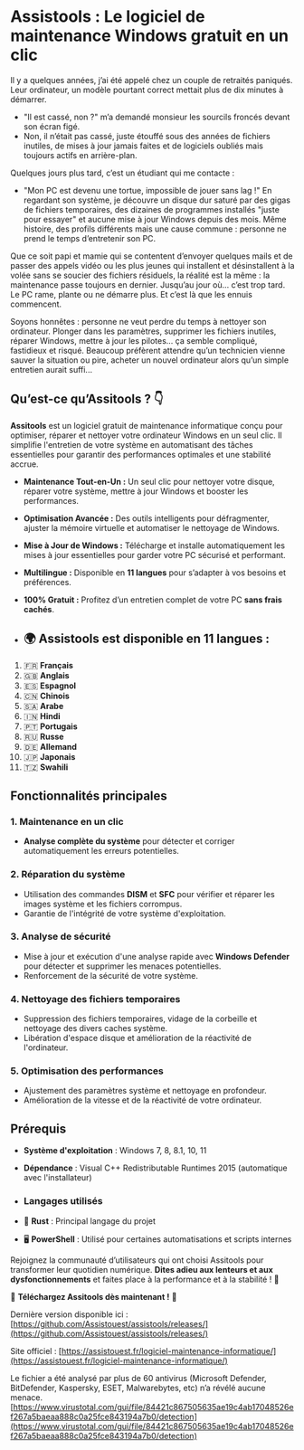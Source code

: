# Assistools : Le logiciel de maintenance Windows gratuit en un clic

Il y a quelques années, j’ai été appelé chez un couple de retraités paniqués. Leur ordinateur, un modèle pourtant correct mettait plus de dix minutes à démarrer.
- "Il est cassé, non ?" m’a demandé monsieur les sourcils froncés devant son écran figé.
- Non, il n’était pas cassé, juste étouffé sous des années de fichiers inutiles, de mises à jour jamais faites et de logiciels oubliés mais toujours actifs en arrière-plan.

Quelques jours plus tard, c’est un étudiant qui me contacte :
- "Mon PC est devenu une tortue, impossible de jouer sans lag !"
En regardant son système, je découvre un disque dur saturé par des gigas de fichiers temporaires, des dizaines de programmes installés "juste pour essayer" et aucune mise à jour Windows depuis des mois.
Même histoire, des profils différents mais une cause commune : personne ne prend le temps d’entretenir son PC.

Que ce soit papi et mamie qui se contentent d’envoyer quelques mails et de passer des appels vidéo ou les plus jeunes qui installent et désinstallent à la volée sans se soucier des fichiers résiduels, la réalité est la même : la maintenance passe toujours en dernier.
Jusqu’au jour où… c’est trop tard.
Le PC rame, plante ou ne démarre plus.
Et c’est là que les ennuis commencent.

Soyons honnêtes : personne ne veut perdre du temps à nettoyer son ordinateur.
Plonger dans les paramètres, supprimer les fichiers inutiles, réparer Windows, mettre à jour les pilotes… ça semble compliqué, fastidieux et risqué.
Beaucoup préfèrent attendre qu’un technicien vienne sauver la situation ou pire, acheter un nouvel ordinateur alors qu’un simple entretien aurait suffi...


## Qu’est-ce qu’Assitools ? 👇
**Assitools** est un logiciel gratuit de maintenance informatique conçu pour optimiser, réparer et nettoyer votre ordinateur Windows en un seul clic. Il simplifie l'entretien de votre système en automatisant des tâches essentielles pour garantir des performances optimales et une stabilité accrue.

- **Maintenance Tout-en-Un :** Un seul clic pour nettoyer votre disque, réparer votre système, mettre à jour Windows et booster les performances.
- **Optimisation Avancée :** Des outils intelligents pour défragmenter, ajuster la mémoire virtuelle et automatiser le nettoyage de Windows.
- **Mise à Jour de Windows :** Télécharge et installe automatiquement les mises à jour essentielles pour garder votre PC sécurisé et performant.  
- **Multilingue :** Disponible en **11 langues** pour s’adapter à vos besoins et préférences.  
- **100% Gratuit :** Profitez d’un entretien complet de votre PC **sans frais cachés**.

- ## 🌍 Assistools est disponible en 11 langues :

1. 🇫🇷 **Français**  
2. 🇬🇧 **Anglais**  
3. 🇪🇸 **Espagnol**  
4. 🇨🇳 **Chinois**  
5. 🇸🇦 **Arabe**  
6. 🇮🇳 **Hindi**  
7. 🇵🇹 **Portugais**  
8. 🇷🇺 **Russe**  
9. 🇩🇪 **Allemand**  
10. 🇯🇵 **Japonais**  
11. 🇹🇿 **Swahili**  

## Fonctionnalités principales

### 1. **Maintenance en un clic**
   - **Analyse complète du système** pour détecter et corriger automatiquement les erreurs potentielles.

### 2. **Réparation du système**
   - Utilisation des commandes **DISM** et **SFC** pour vérifier et réparer les images système et les fichiers corrompus.
   - Garantie de l'intégrité de votre système d'exploitation.

### 3. **Analyse de sécurité**
   - Mise à jour et exécution d'une analyse rapide avec **Windows Defender** pour détecter et supprimer les menaces potentielles.
   - Renforcement de la sécurité de votre système.

### 4. **Nettoyage des fichiers temporaires**
   - Suppression des fichiers temporaires, vidage de la corbeille et nettoyage des divers caches système.
   - Libération d'espace disque et amélioration de la réactivité de l'ordinateur.

### 5. **Optimisation des performances**
   - Ajustement des paramètres système et nettoyage en profondeur.
   - Amélioration de la vitesse et de la réactivité de votre ordinateur.

## Prérequis
- **Système d'exploitation** : Windows 7, 8, 8.1, 10, 11
- **Dépendance** : Visual C++ Redistributable Runtimes 2015 (automatique avec l'installateur)

- ### Langages utilisés
- 🦀 **Rust** : Principal langage du projet
- 🖥️ **PowerShell** : Utilisé pour certaines automatisations et scripts internes



Rejoignez la communauté d’utilisateurs qui ont choisi Assitools pour transformer leur quotidien numérique. **Dites adieu aux lenteurs et aux dysfonctionnements** et faites place à la performance et à la stabilité ! 🚀

🔽 **Téléchargez Assitools dès maintenant !** 🔽  

Dernière version disponible ici : [https://github.com/Assistouest/assistools/releases/](https://github.com/Assistouest/assistools/releases/)

Site officiel : [https://assistouest.fr/logiciel-maintenance-informatique/](https://assistouest.fr/logiciel-maintenance-informatique/)

Le fichier a été analysé par plus de 60 antivirus (Microsoft Defender, BitDefender, Kaspersky, ESET, Malwarebytes, etc) n’a révélé aucune menace. [https://www.virustotal.com/gui/file/84421c867505635ae19c4ab17048526ef267a5baeaa888c0a25fce843194a7b0/detection](https://www.virustotal.com/gui/file/84421c867505635ae19c4ab17048526ef267a5baeaa888c0a25fce843194a7b0/detection)


